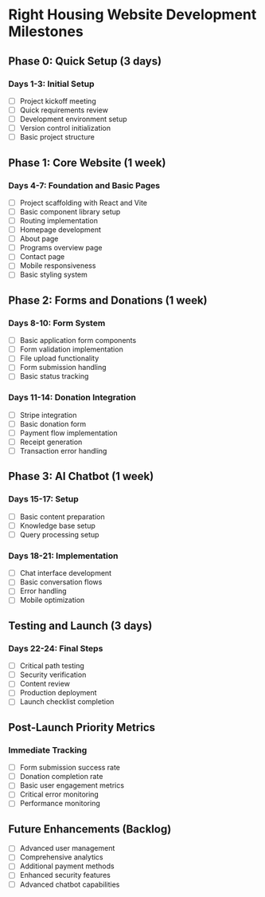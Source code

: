 # Right Housing Website Development Milestones

## Phase 0: Quick Setup (3 days)
### Days 1-3: Initial Setup
- [ ] Project kickoff meeting
- [ ] Quick requirements review
- [ ] Development environment setup
- [ ] Version control initialization
- [ ] Basic project structure

## Phase 1: Core Website (1 week)
### Days 4-7: Foundation and Basic Pages
- [ ] Project scaffolding with React and Vite
- [ ] Basic component library setup
- [ ] Routing implementation
- [ ] Homepage development
- [ ] About page
- [ ] Programs overview page
- [ ] Contact page
- [ ] Mobile responsiveness
- [ ] Basic styling system

## Phase 2: Forms and Donations (1 week)
### Days 8-10: Form System
- [ ] Basic application form components
- [ ] Form validation implementation
- [ ] File upload functionality
- [ ] Form submission handling
- [ ] Basic status tracking

### Days 11-14: Donation Integration
- [ ] Stripe integration
- [ ] Basic donation form
- [ ] Payment flow implementation
- [ ] Receipt generation
- [ ] Transaction error handling

## Phase 3: AI Chatbot (1 week)
### Days 15-17: Setup
- [ ] Basic content preparation
- [ ] Knowledge base setup
- [ ] Query processing setup

### Days 18-21: Implementation
- [ ] Chat interface development
- [ ] Basic conversation flows
- [ ] Error handling
- [ ] Mobile optimization

## Testing and Launch (3 days)
### Days 22-24: Final Steps
- [ ] Critical path testing
- [ ] Security verification
- [ ] Content review
- [ ] Production deployment
- [ ] Launch checklist completion

## Post-Launch Priority Metrics
### Immediate Tracking
- [ ] Form submission success rate
- [ ] Donation completion rate
- [ ] Basic user engagement metrics
- [ ] Critical error monitoring
- [ ] Performance monitoring

## Future Enhancements (Backlog)
- [ ] Advanced user management
- [ ] Comprehensive analytics
- [ ] Additional payment methods
- [ ] Enhanced security features
- [ ] Advanced chatbot capabilities
